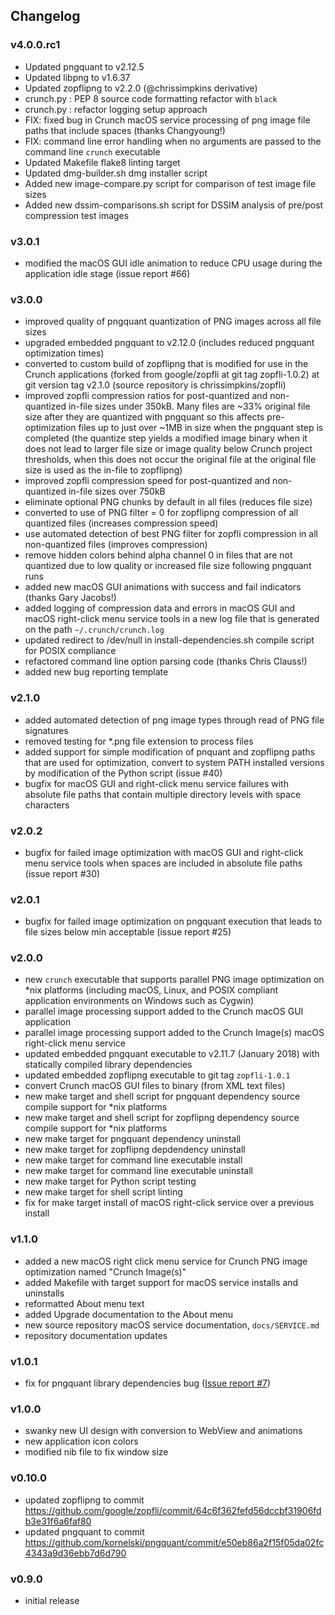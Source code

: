 ## Changelog

### v4.0.0.rc1

- Updated pngquant to v2.12.5
- Updated libpng to v1.6.37
- Updated zopflipng to v2.2.0 (@chrissimpkins derivative)
- crunch.py : PEP 8 source code formatting refactor with `black`
- crunch.py : refactor logging setup approach
- FIX: fixed bug in Crunch macOS service processing of png image file paths that include spaces (thanks Changyoung!)
- FIX: command line error handling when no arguments are passed to the command line `crunch` executable
- Updated Makefile flake8 linting target
- Updated dmg-builder.sh dmg installer script
- Added new image-compare.py script for comparison of test image file sizes
- Added new dssim-comparisons.sh script for DSSIM analysis of pre/post compression test images

### v3.0.1

- modified the macOS GUI idle animation to reduce CPU usage during the application idle stage (issue report #66)

### v3.0.0

- improved quality of pngquant quantization of PNG images across all file sizes
- upgraded embedded pngquant to v2.12.0 (includes reduced pngquant optimization times)
- converted to custom build of zopflipng that is modified for use in the Crunch applications (forked from google/zopfli at git tag zopfli-1.0.2) at git version tag v2.1.0 (source repository is chrissimpkins/zopfli)
- improved zopfli compression ratios for post-quantized and non-quantized in-file sizes under 350kB.  Many files are ~33% original file size after they are quantized with pngquant so this affects pre-optimization files up to just over ~1MB in size when the pngquant step is completed (the quantize step yields a modified image binary when it does not lead to larger file size or image quality below Crunch project thresholds, when this does not occur the original file at the original file size is used as the in-file to zopflipng)
- improved zopfli compression speed for post-quantized and non-quantized in-file sizes over 750kB
- eliminate optional PNG chunks by default in all files (reduces file size)
- converted to use of PNG filter = 0 for zopflipng compression of all quantized files (increases compression speed)
- use automated detection of best PNG filter for zopfli compression in all non-quantized files (improves compression)
- remove hidden colors behind alpha channel 0 in files that are not quantized due to low quality or increased file size following pngquant runs
- added new macOS GUI animations with success and fail indicators (thanks Gary Jacobs!)
- added logging of compression data and errors in macOS GUI and macOS right-click menu service tools in a new log file that is generated on the path `~/.crunch/crunch.log`
- updated redirect to /dev/null in install-dependencies.sh compile script for POSIX compliance
- refactored command line option parsing code (thanks Chris Clauss!)
- added new bug reporting template

### v2.1.0

- added automated detection of png image types through read of PNG file signatures
- removed testing for *.png file extension to process files
- added support for simple modification of pnquant and zopflipng paths that are used for optimization, convert to system PATH installed versions by modification of the Python script (issue #40)
- bugfix for macOS GUI and right-click menu service failures with absolute file paths that contain multiple directory levels with space characters

### v2.0.2

- bugfix for failed image optimization with macOS GUI and right-click menu service tools when spaces are included in absolute file paths (issue report #30)

### v2.0.1

- bugfix for failed image optimization on pngquant execution that leads to file sizes below min acceptable (issue report #25)

### v2.0.0

- new `crunch` executable that supports parallel PNG image optimization on *nix platforms (including macOS, Linux, and POSIX compliant application environments on Windows such as Cygwin)
- parallel image processing support added to the Crunch macOS GUI application
- parallel image processing support added to the Crunch Image(s) macOS right-click menu service
- updated embedded pngquant executable to v2.11.7 (January 2018) with statically compiled library dependencies
- updated embedded zopflipng executable to git tag `zopfli-1.0.1`
- convert Crunch macOS GUI files to binary (from XML text files) 
- new make target and shell script for pngquant dependency source compile support for *nix platforms
- new make target and shell script for zopflipng dependency source compile support for *nix platforms
- new make target for pngquant dependency uninstall
- new make target for zopflipng depdendency uninstall
- new make target for command line executable install
- new make target for command line executable uninstall
- new make target for Python script testing
- new make target for shell script linting
- fix for make target install of macOS right-click service over a previous install

### v1.1.0

- added a new macOS right click menu service for Crunch PNG image optimization named "Crunch Image(s)"
- added Makefile with target support for macOS service installs and uninstalls
- reformatted About menu text
- added Upgrade documentation to the About menu
- new source repository macOS service documentation, `docs/SERVICE.md`
- repository documentation updates

### v1.0.1

- fix for pngquant library dependencies bug ([Issue report #7](https://github.com/chrissimpkins/Crunch/issues/7))

### v1.0.0

- swanky new UI design with conversion to WebView and animations
- new application icon colors
- modified nib file to fix window size

### v0.10.0

- updated zopflipng to commit https://github.com/google/zopfli/commit/64c6f362fefd56dccbf31906fdb3e31f6a6faf80
- updated pngquant to commit https://github.com/kornelski/pngquant/commit/e50eb86a2f15f05da02fc4343a9d36ebb7d6d790

### v0.9.0

- initial release